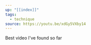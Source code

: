 ```yaml
---
up: "[[index]]"
tags:
  - technique
source: https://youtu.be/xdGy5VXby14
---
```

Best video I've found so far